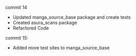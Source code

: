 commit 14
- Updated manga_source_base package and create tests
- Created asura_scans package
- Refactored Code

commit 15:
- Added more test sites to manga_source_base
